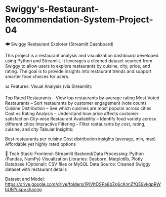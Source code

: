 # Swiggy's-Restaurant-Recommendation-System-Project-04

🍽️ Swiggy Restaurant Explorer (Streamlit Dashboard)

This project is a restaurant analysis and visualization dashboard developed using Python and Streamlit. It leverages a cleaned dataset sourced from Swiggy to allow users to explore restaurants by cuisine, city, price, and rating. The goal is to provide insights into restaurant trends and support smarter food choices for users.

📊 Features:
Visual Analysis (via Streamlit):

Top Rated Restaurants – View top restaurants by average rating
Most Voted Restaurants – Sort restaurants by customer engagement (vote count)
Cuisine Distribution – See which cuisines are most popular across cities
Cost vs Rating Analysis – Understand how price affects customer satisfaction
City-wise Restaurant Availability – Identify food variety across different cities
Interactive Filtering – Filter restaurants by cost, rating, cuisine, and city
Tabular Insights:

Best restaurants per cuisine
Cost distribution insights (average, min, max)
Affordable yet highly rated options

🧪 Tech Stack:
Frontend: Streamlit
Backend/Data Processing: Python (Pandas, NumPy)
Visualization Libraries: Seaborn, Matplotlib, Plotly
Database (Optional): CSV files or MySQL
Data Source: Cleaned Swiggy dataset with restaurant details

Dataset and Model: https://drive.google.com/drive/folders/1PiVItDSPa8bZq6cKnnZfQE9vkqpRWbUB?usp=sharing
